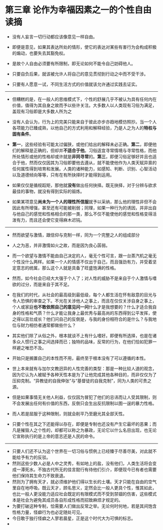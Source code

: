# 第三章 论作为幸福因素之一的个性自由 读摘

- 没有人妄言一切行动都应该像意见一样自由。
- 即便是意见，如果其表达所处的情形，使它的表达对某些有害行为会构成积极的煽动，也要失去其豁免权。
- 是故个人自由必须要有所限制，即无论如何不能令自己妨碍他人。

- 只要自负后果，就该被允许人将自己的意见贯彻到行动之中而不受干涉。
- 只要有人愿意一试，不同生活方式的价值就该允许通过实践去证实。

___

- 但糟糕的是，在一般人的思维模式下，个性的舒展几乎不被认为具有任何内在价值，值得为其自身之故而予以些许关注。大多数人以人类现有习俗为满足，盖现有习俗即是大多数人所为之
- 没有人会认为，行为上的完美只能来自于彼此亦步亦趋地模仿照抄。当一个人各项能力已臻成熟，以他自己的方式利用和解释经验，乃是人之为人的**特权与固有条件**。

- **第一**，这些经验有可能太过偏狭，或他们给出的解释未必正确。**第二**，即便他们的解释是正确的，但却并**不适合于他**。习俗适宜寻常情境与寻常性格，而他所处情形或他的性格却或许就是**非同寻常**的。**第三**，即便习俗足够好并且也适合于他，然而仅仅因其为习俗即要他去遵从，就不能使他作为人类天赋异禀的任何属性得到培育和发展。人类的诸种能力，如感知、判断、识别、心智活动以及道德倾向等等，只有在有所抉择时才能得到运用。
- 如果仅仅是循规蹈矩，那他就**没有**做出任何抉择。既无抉择，对于分辨与欲求最佳的事物，就没有得到实际的锻炼。
- 如果某项意见**尚未为一个人的理性所信服**就予以采纳，那么他的理性非但不会因此有所增强，甚至还有可能被削弱；同理，如果一种行为的诱因，并非出自与他自己的感觉和性格相合的那一类，那么不仅不能使他的感觉和性格变得活泼有力，而且还会使它变得麻木迟钝。

____

- 然而欲望与激情，跟信仰与克制一样，同为一个完整之人的组成部分
- 人之为恶，并非激情如火之故，而是因为良心孱弱。
- 而一个欲望与激情不能由自己决定的人，毫无个性可言，跟一台蒸汽机之毫无个性没什么两样。如果一个人的情感不仅出于自己，而且强劲有力，并受着坚定意志的统属，那么这个人就是具备了旺盛饱满的性格。
- 然而，如今社会已经大大强于个人了；对人性的威胁不是来自于个人激情与嗜欲的过分，而是来自于其不足。
- 在我们的时代，从社会的最高级到最低级，每个人都生活在怀有敌意的目光与令人恐惧的审查之下。不光在关涉他人之事上，而且在仅仅关涉自身之事上，个人或家庭**也不敢依照自己的意见问一问**什么才是我想要的？什么才适合我自身的性格和气质？什么才能让我身上最优秀与最高尚的东西得到公平发挥，使之得以茁壮成长？他们问自己的反倒是，与我的身份相符合的是什么？与我地位与财力相仿者通常都做些什么？

- 其实他们除了从俗之外，根本就谈不上有什么嗜好。即便有所选择，也是在诸多众人惯行之事之间选择而已；独特的品味，反常的行为，在他们恰如犯罪一样避之唯恐不及。

- 开始只是搁置自己的本性而不用，最终至于根本没有了可以遵循的本性。
- 世上本来就有与加尔文教迥异的人性完善的类型：那是一种比较人道的观念，因为它认为人被赋予各种天性本是为了让他完成其他各种目的，而非仅仅为了压抑克制。“异教徒的自我伸张”与“基督徒的自我克制”，同为人类的可贵之源。
- 但是如果事情无关他人利益，仅仅因为冒犯了他们的忌讳而让人受其限制，则不会发展出任何有价值的东西，反倒只会生出反抗限制以图一逞的暴力性格。
- 而人若是屈服于这种限制，则就会削平乃至磨光其全部天性。
- 只要个性在其之下还能得以存在，即便是专制也还没有产生它最坏的恶果；而凡是摧毁人之个性的，却都可以称之为暴政，无论它以什么名目出现，也无论它宣称执行的是上帝的意志还是人民的命令。

___

- 只要人们还不认为这个世界在一切习俗与惯例上已经臻于尽善尽美，对此就不能给予有力的反驳。
- 然则这些少数人必是人中之灵秀，有如地上的盐，没有他们，人类生活将会变成一潭死水。不独古代所无的佳言懿行有待他们引介，即便现今已有者也需要他们保持其生命力不致衰退。
- 然则为了拥有天才，就必须维护他们得以生长的土壤。天才只能在自由的空气里自在地呼吸。既云天才，顾名思义，定然会比一般人更具个性，惟其如此，也比一般人更没能力适应社会既定的有限模式而不受到禁锢的伤害，这些模式本是社会为避免其成员各自形成性格而招致麻烦才规定的。
- 为要打破这种专制，恰需要人们做出反常之举。无论何时何地，若是其间饱含性格力量，怪癖行为也必定随处可见。
- 今日敢于独行怪癖之人寥若晨星，正是这个时代大为可惧的标志。
- 